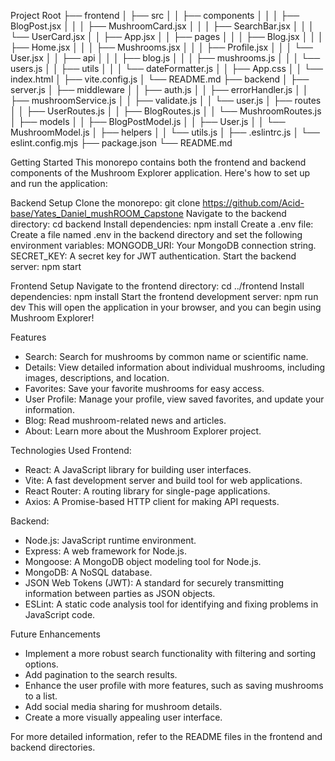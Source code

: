 Project Root
├── frontend
│ ├── src
│ │ ├── components
│ │ │ ├── BlogPost.jsx
│ │ │ ├── MushroomCard.jsx
│ │ │ ├── SearchBar.jsx
│ │ │ └── UserCard.jsx
│ │ ├── App.jsx
│ │ ├── pages
│ │ │ ├── Blog.jsx
│ │ │ ├── Home.jsx
│ │ │ ├── Mushrooms.jsx
│ │ │ ├── Profile.jsx
│ │ │ └── User.jsx
│ │ ├── api
│ │ │ ├── blog.js
│ │ │ ├── mushrooms.js
│ │ │ └── users.js
│ │ ├── utils
│ │ │ └── dateFormatter.js
│ │ ├── App.css
│ │ └── index.html
│ ├── vite.config.js
│ └── README.md
├── backend
│ ├── server.js
│ ├── middleware
│ │ ├── auth.js
│ │ ├── errorHandler.js
│ │ ├── mushroomService.js
│ │ ├── validate.js
│ │ └── user.js
│ ├── routes
│ │ ├── UserRoutes.js
│ │ ├── BlogRoutes.js
│ │ └── MushroomRoutes.js
│ ├── models
│ │ ├── BlogPostModel.js
│ │ ├── User.js
│ │ └── MushroomModel.js
│ ├── helpers
│ │ └── utils.js
│ ├── .eslintrc.js
│ └── eslint.config.mjs
├── package.json
└── README.md

Getting Started
This monorepo contains both the frontend and backend components of the Mushroom Explorer application. Here's how to set up and run the application:

Backend Setup
Clone the monorepo: git clone https://github.com/Acid-base/Yates_Daniel_mushROOM_Capstone
Navigate to the backend directory: cd backend
Install dependencies: npm install
Create a .env file: Create a file named .env in the backend directory and set the following environment variables:
MONGODB_URI: Your MongoDB connection string.
SECRET_KEY: A secret key for JWT authentication.
Start the backend server: npm start

Frontend Setup
Navigate to the frontend directory: cd ../frontend
Install dependencies: npm install
Start the frontend development server: npm run dev
This will open the application in your browser, and you can begin using Mushroom Explorer!

Features

- Search: Search for mushrooms by common name or scientific name.
- Details: View detailed information about individual mushrooms, including images, descriptions, and location.
- Favorites: Save your favorite mushrooms for easy access.
- User Profile: Manage your profile, view saved favorites, and update your information.
- Blog: Read mushroom-related news and articles.
- About: Learn more about the Mushroom Explorer project.

Technologies Used
Frontend:

- React: A JavaScript library for building user interfaces.
- Vite: A fast development server and build tool for web applications.
- React Router: A routing library for single-page applications.
- Axios: A Promise-based HTTP client for making API requests.

Backend:

- Node.js: JavaScript runtime environment.
- Express: A web framework for Node.js.
- Mongoose: A MongoDB object modeling tool for Node.js.
- MongoDB: A NoSQL database.
- JSON Web Tokens (JWT): A standard for securely transmitting information between parties as JSON objects.
- ESLint: A static code analysis tool for identifying and fixing problems in JavaScript code.

Future Enhancements

- Implement a more robust search functionality with filtering and sorting options.
- Add pagination to the search results.
- Enhance the user profile with more features, such as saving mushrooms to a list.
- Add social media sharing for mushroom details.
- Create a more visually appealing user interface.

For more detailed information, refer to the README files in the frontend and backend directories.
